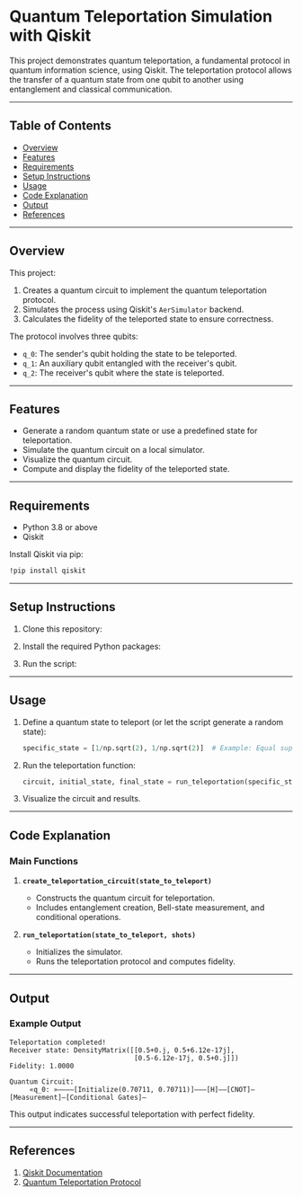 # Quantum Teleportation Simulation with Qiskit

This project demonstrates quantum teleportation, a fundamental protocol in quantum information science, using Qiskit. The teleportation protocol allows the transfer of a quantum state from one qubit to another using entanglement and classical communication.

---

## Table of Contents

- [Overview](#overview)
- [Features](#features)
- [Requirements](#requirements)
- [Setup Instructions](#setup-instructions)
- [Usage](#usage)
- [Code Explanation](#code-explanation)
- [Output](#output)
- [References](#references)

---

## Overview

This project:

1. Creates a quantum circuit to implement the quantum teleportation protocol.
2. Simulates the process using Qiskit's `AerSimulator` backend.
3. Calculates the fidelity of the teleported state to ensure correctness.

The protocol involves three qubits:

- `q_0`: The sender's qubit holding the state to be teleported.
- `q_1`: An auxiliary qubit entangled with the receiver's qubit.
- `q_2`: The receiver's qubit where the state is teleported.

---

## Features

- Generate a random quantum state or use a predefined state for teleportation.
- Simulate the quantum circuit on a local simulator.
- Visualize the quantum circuit.
- Compute and display the fidelity of the teleported state.

---

## Requirements

- Python 3.8 or above
- Qiskit

Install Qiskit via pip:

```bash
!pip install qiskit
```

---

## Setup Instructions

1. Clone this repository:

2. Install the required Python packages:

3. Run the script:

---

## Usage

1. Define a quantum state to teleport (or let the script generate a random state):
   ```python
   specific_state = [1/np.sqrt(2), 1/np.sqrt(2)]  # Example: Equal superposition state
   ```

2. Run the teleportation function:
   ```python
   circuit, initial_state, final_state = run_teleportation(specific_state)
   ```

3. Visualize the circuit and results.

---

## Code Explanation

### Main Functions

1. **`create_teleportation_circuit(state_to_teleport)`**
   - Constructs the quantum circuit for teleportation.
   - Includes entanglement creation, Bell-state measurement, and conditional operations.

2. **`run_teleportation(state_to_teleport, shots)`**
   - Initializes the simulator.
   - Runs the teleportation protocol and computes fidelity.

---

## Output

### Example Output

```plaintext
Teleportation completed!
Receiver state: DensityMatrix([[0.5+0.j, 0.5+6.12e-17j],
                               [0.5-6.12e-17j, 0.5+0.j]])
Fidelity: 1.0000

Quantum Circuit:
     «q_0: »————[Initialize(0.70711, 0.70711)]———[H]——[CNOT]—[Measurement]—[Conditional Gates]—

```

This output indicates successful teleportation with perfect fidelity.

---

## References

1. [Qiskit Documentation](https://qiskit.org/documentation/)
2. [Quantum Teleportation Protocol](https://en.wikipedia.org/wiki/Quantum_teleportation)
